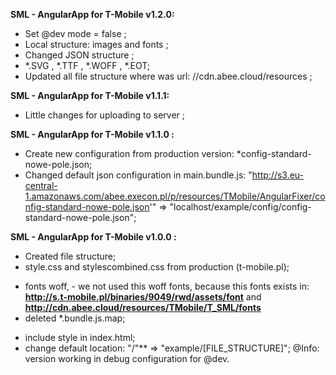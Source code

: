 **SML - AngularApp for T-Mobile v1.2.0:**
+ Set @dev mode = false ; 
+ Local structure: images and fonts ; 
+ Changed JSON structure ;
+ *.SVG , *.TTF , *.WOFF , *.EOT;
+ Updated all file structure where was url: //cdn.abee.cloud/resources ; 

**SML - AngularApp for T-Mobile v1.1.1:**
+ Little changes for uploading to server ;

**SML - AngularApp for T-Mobile v1.1.0 :**
+ Create new configuration from production version: *config-standard-nowe-pole.json; 
+ Changed default json configuration in main.bundle.js: "http://s3.eu-central-1.amazonaws.com/abee.execon.pl/p/resources/TMobile/AngularFixer/config-standard-nowe-pole.json'" => "localhost/example/config/config-standard-nowe-pole.json";

**SML - AngularApp for T-Mobile v1.0.0 :**
+ Created file structure;
+ style.css and stylescombined.css from production (t-mobile.pl);
- fonts woff, - we not used this woff fonts, because this fonts exists in:
**http://s.t-mobile.pl/binaries/9049/rwd/assets/font** and **http://cdn.abee.cloud/resources/TMobile/T_SML/fonts**
- deleted *.bundle.js.map;
+ include style in index.html;
+ change default location:  "/"** => "example/[FILE_STRUCTURE]";
@Info: version working in debug configuration for @dev.